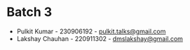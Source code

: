 # Batch 3
- Pulkit Kumar - 230906192 - pulkit.talks@gmail.com
- Lakshay Chauhan - 220911302 - dmslakshay@gmail.com
